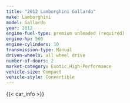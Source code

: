 ```yaml
---
title: "2012 Lamborghini Gallardo"
make: Lamborghini
model: Gallardo
year: 2012
engine-fuel-type: premium unleaded (required)
engine-hp: 560
engine-cylinders: 10
transmission-type: Manual
driven-wheels: all wheel drive
number-of-doors: 2
market-category: Exotic,High-Performance
vehicle-size: Compact
vehicle-style: Convertible
---
```


{{< car_info >}}
